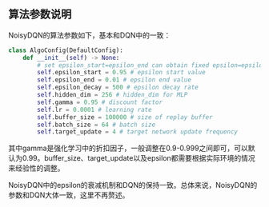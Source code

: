 ## 算法参数说明

NoisyDQN的算法参数如下，基本和DQN中的一致：

```python
class AlgoConfig(DefaultConfig):
    def __init__(self) -> None:
        # set epsilon_start=epsilon_end can obtain fixed epsilon=epsilon_end
        self.epsilon_start = 0.95 # epsilon start value
        self.epsilon_end = 0.01 # epsilon end value
        self.epsilon_decay = 500 # epsilon decay rate
        self.hidden_dim = 256 # hidden_dim for MLP
        self.gamma = 0.95 # discount factor
        self.lr = 0.0001 # learning rate
        self.buffer_size = 100000 # size of replay buffer
        self.batch_size = 64 # batch size
        self.target_update = 4 # target network update frequency
```

其中gamma是强化学习中的折扣因子，一般调整在0.9-0.999之间即可，可以默认为0.99。buffer_size、target_update以及epsilon都需要根据实际环境的情况来经验性的调整。

NoisyDQN中的epsilon的衰减机制和DQN的保持一致。总体来说，NoisyDQN的参数和DQN大体一致，这里不再赘述。